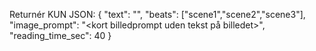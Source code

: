 Returnér KUN JSON:
{
  "text": "<din prosa fra pass A>",
  "beats": ["scene1","scene2","scene3"],
  "image_prompt": "<kort billedprompt uden tekst på billedet>",
  "reading_time_sec": 40
}